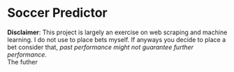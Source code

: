 # Soccer Predictor
__Disclaimer__: This project is largely an exercise on web scraping and machine learning. I do not use to place bets myself.
If anyways you decide to place a bet consider that, _past performance might not guarantee further performance_.</br>
The futher 